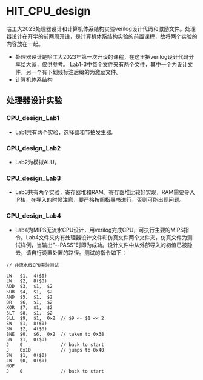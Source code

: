 # HIT_CPU_design
哈工大2023处理器设计和计算机体系结构实验verilog设计代码和激励文件。处理器设计在开学的前两周开设，是计算机体系结构实验的前置课程，故将两个实验的内容放在一起。
- 处理器设计是哈工大2023年第一次开设的课程，在这里把verilog设计代码分享给大家，仅供参考。
Lab1-3中每个文件夹有两个文件，其中一个为设计文件，另一个有下划线标注后缀的为激励文件。
- 计算机体系结构

## 处理器设计实验

### CPU_design_Lab1 ###
- Lab1共有两个实验，选择器和节拍发生器。

### CPU_design_Lab2 ###
- Lab2为模拟ALU。


### CPU_design_Lab3 ###
- Lab3共有两个实验，寄存器堆和RAM。寄存器堆比较好实现，RAM需要导入IP核，在导入的时候注意，要严格按照指导书进行，否则可能出现问题。

### CPU_design_Lab4 ###
- Lab4为MIPS无流水CPU设计，用verilog完成CPU，可执行主要的MIPS指令。Lab4文件夹内有处理器设计文件和仿真文件两个文件夹，仿真文件为测试样例，当输出"--PASS"时即为成功。设计文件中从外部导入的初值已被隐去，请自行设置处置的路径。测试的指令如下：
``` 
// 非流水线CPU实验测试

LW   $1,  4($0)
LW   $2,  8($0)
ADD  $3,  $1,  $2
SUB  $4,  $1,  $2
AND  $5,  $1,  $2
OR   $6,  $1,  $2
XOR  $7,  $1,  $2
SLT  $8,  $1,  $2
SLL  $9,  $1,  0x2  // $9 <- $1 << 2
SW   $1,  8($0)
SW   $2,  4($0)
BNE  $0,  $6,  0x2  // taken to 0x38
SW   $1,  0($0)
J    0              // back to start
J    0x10           // jumps to 0x40
SW   $1,  0($0)
LW   $0,  0($0)
NOP
J    0              // back to start
``` 